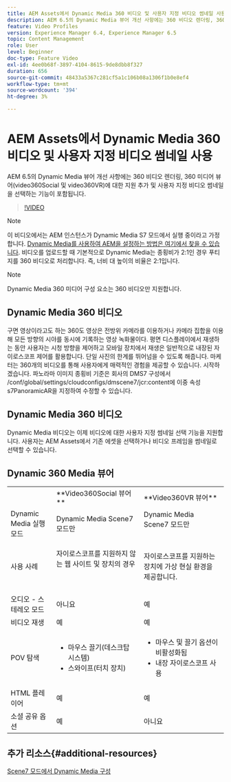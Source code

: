 ```yaml
---
title: AEM Assets에서 Dynamic Media 360 비디오 및 사용자 지정 비디오 썸네일 사용
description: AEM 6.5의 Dynamic Media 뷰어 개선 사항에는 360 비디오 렌더링, 360 미디어 뷰어(video360Social 및 video360VR)에 대한 지원 추가 및 사용자 지정 비디오 썸네일을 선택하는 기능이 포함됩니다.
feature: Video Profiles
version: Experience Manager 6.4, Experience Manager 6.5
topic: Content Management
role: User
level: Beginner
doc-type: Feature Video
exl-id: 4ee0b68f-3897-4104-8615-9de8dbb8f327
duration: 656
source-git-commit: 48433a5367c281cf5a1c106b08a1306f1b0e8ef4
workflow-type: tm+mt
source-wordcount: '394'
ht-degree: 3%

---
```


# AEM Assets에서 Dynamic Media 360 비디오 및 사용자 지정 비디오 썸네일 사용

AEM 6.5의 Dynamic Media 뷰어 개선 사항에는 360 비디오 렌더링, 360 미디어 뷰어(video360Social 및 video360VR)에 대한 지원 추가 및 사용자 지정 비디오 썸네일을 선택하는 기능이 포함됩니다.

>[!VIDEO](https://video.tv.adobe.com/v/34735?quality=12&learn=on&captions=kor)

>[!NOTE]
>
>이 비디오에서는 AEM 인스턴스가 Dynamic Media S7 모드에서 실행 중이라고 가정합니다.  [Dynamic Media를 사용하여 AEM을 설정하는 방법은 여기에서 찾을 수 있습니다](https://helpx.adobe.com/kr/experience-manager/6-3/assets/using/config-dynamic-fp-14410.html). 비디오를 업로드할 때 기본적으로 Dynamic Media는 종횡비가 2:1인 경우 푸티지를 360 비디오로 처리합니다. 즉, 너비 대 높이의 비율은 2:1입니다.

>[!NOTE]
>
>Dynamic Media 360 미디어 구성 요소는 360 비디오만 지원합니다.

## Dynamic Media 360 비디오

구면 영상이라고도 하는 360도 영상은 전방위 카메라를 이용하거나 카메라 집합을 이용해 모든 방향의 시야를 동시에 기록하는 영상 녹화물이다. 평면 디스플레이에서 재생하는 동안 사용자는 시청 방향을 제어하고 모바일 장치에서 재생은 일반적으로 내장된 자이로스코프 제어를 활용합니다.  단일 사진의 한계를 뛰어넘을 수 있도록 해줍니다. 마케터는 360개의 비디오를 통해 사용자에게 매력적인 경험을 제공할 수 있습니다.  시작하겠습니다. 파노라마 이미지 종횡비 기준은 회사의 DMS7 구성에서 /conf/global/settings/cloudconfigs/dmscene7/jcr:content에 이중 속성 s7PanoramicAR을 지정하여 수정할 수 있습니다.

## Dynamic Media 360 비디오

Dynamic Media 비디오는 이제 비디오에 대한 사용자 지정 썸네일 선택 기능을 지원합니다. 사용자는 AEM Assets에서 기존 에셋을 선택하거나 비디오 프레임을 썸네일로 선택할 수 있습니다.

## Dynamic 360 Media 뷰어

<table> 
 <tbody>
   <tr>
      <td> </td>
      <td>**Video360Social 뷰어**</td>
      <td>**Video360VR 뷰어**</td>
   </tr>
   <tr>
      <td>Dynamic Media 실행 모드</td>
      <td>Dynamic Media Scene7 모드만</td>
      <td>Dynamic Media Scene7 모드만<br>
         <br>
      </td>
   </tr>
   <tr>
      <td>사용 사례</td>
      <td>
         <p>자이로스코프를 지원하지 않는 웹 사이트 및 장치의 경우</p>
         <p> </p>
      </td>
      <td>
         <p>자이로스코프를 지원하는 장치에 가상 현실 환경을 제공합니다. </p>
      </td>
   </tr>
   <tr>
      <td>오디오 - 스테레오 모드</td>
      <td>아니요</td>
      <td>예</td>
   </tr>
   <tr>
      <td>비디오 재생</td>
      <td>예</td>
      <td>예</td>
   </tr>
   <tr>
      <td>POV 탐색</td>
      <td>
         <ul>
            <li>마우스 끌기(데스크탑 시스템)</li>
            <li>스와이프(터치 장치)</li>
         </ul>
      </td>
      <td>
         <ul>
            <li>마우스 및 끌기 옵션이 비활성화됨</li>
            <li>내장 자이로스코프 사용</li>
         </ul>
      </td>
   </tr>
   <tr>
      <td>HTML 플레이어</td>
      <td>예</td>
      <td>예</td>
   </tr>
   <tr>
      <td>소셜 공유 옵션</td>
      <td>예</td>
      <td>아니요</td>
   </tr>
</tbody>
</table>

## 추가 리소스{#additional-resources}

[Scene7 모드에서 Dynamic Media 구성](https://helpx.adobe.com/kr/experience-manager/6-5/assets/using/config-dms7.html)
